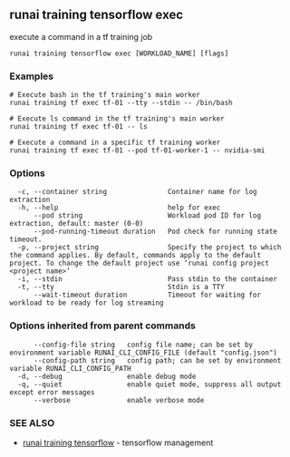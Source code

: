 ## runai training tensorflow exec

execute a command in a tf training job

```
runai training tensorflow exec [WORKLOAD_NAME] [flags]
```

### Examples

```
# Execute bash in the tf training's main worker
runai training tf exec tf-01 --tty --stdin -- /bin/bash 

# Execute ls command in the tf training's main worker
runai training tf exec tf-01 -- ls

# Execute a command in a specific tf training worker
runai training tf exec tf-01 --pod tf-01-worker-1 -- nvidia-smi
```

### Options

```
  -c, --container string               Container name for log extraction
  -h, --help                           help for exec
      --pod string                     Workload pod ID for log extraction, default: master (0-0)
      --pod-running-timeout duration   Pod check for running state timeout.
  -p, --project string                 Specify the project to which the command applies. By default, commands apply to the default project. To change the default project use ‘runai config project <project name>’
  -i, --stdin                          Pass stdin to the container
  -t, --tty                            Stdin is a TTY
      --wait-timeout duration          Timeout for waiting for workload to be ready for log streaming
```

### Options inherited from parent commands

```
      --config-file string   config file name; can be set by environment variable RUNAI_CLI_CONFIG_FILE (default "config.json")
      --config-path string   config path; can be set by environment variable RUNAI_CLI_CONFIG_PATH
  -d, --debug                enable debug mode
  -q, --quiet                enable quiet mode, suppress all output except error messages
      --verbose              enable verbose mode
```

### SEE ALSO

* [runai training tensorflow](runai_training_tensorflow.md)	 - tensorflow management

